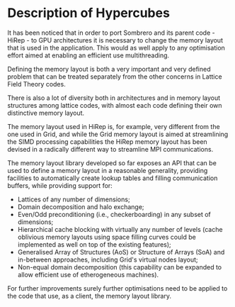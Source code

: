 # Description of Hypercubes

It has been noticed that 
in order to port Sombrero 
and its parent code - HiRep -
to GPU architectures
it is necessary to change 
the memory layout that is used in the application.
This would as well apply
to any optimisation effort
aimed at enabling an efficient 
use multithreading.

Defining the memory layout 
is both a very important 
and very defined problem 
that can be treated separately 
from the other concerns 
in Lattice Field Theory codes.

There is also a lot of diversity 
both in architectures 
and in memory layout structures 
among lattice codes,
with almost each code 
defining their own distinctive memory layout.

The memory layout used in HiRep is, for example,
very different from the one used in Grid,
and while the Grid memory layout is aimed 
at streamlining the SIMD processing capabilities
the HiRep memory layout has been devised 
in a radically different way
to streamline MPI communications.

The memory layout library developed so far 
exposes an API that can be used 
to define a memory layout 
in a reasonable generality,
providing facilities 
to automatically create lookup tables
and filling communication buffers, 
while providing support for:
- Lattices of any number of dimensions;
- Domain decomposition and halo exchange;
- Even/Odd preconditioning (i.e., checkerboarding)
  in any subset of dimensions;
- Hierarchical cache blocking 
  with virtually any number of levels
  (cache oblivious memory layouts
  using space filling curves
  could be implemented as well
  on top of the existing features);
- Generalised Array of Structures (AoS)
  or Structure of Arrays (SoA) and 
  in-between approaches, 
  including Grid's virtual nodes layout;
- Non-equal domain decomposition 
  (this capability can be expanded 
  to allow efficient use of etherogeneous machines).

For further improvements
surely further optimisations 
need to be applied to the code 
that use, as a client, the memory layout library.





